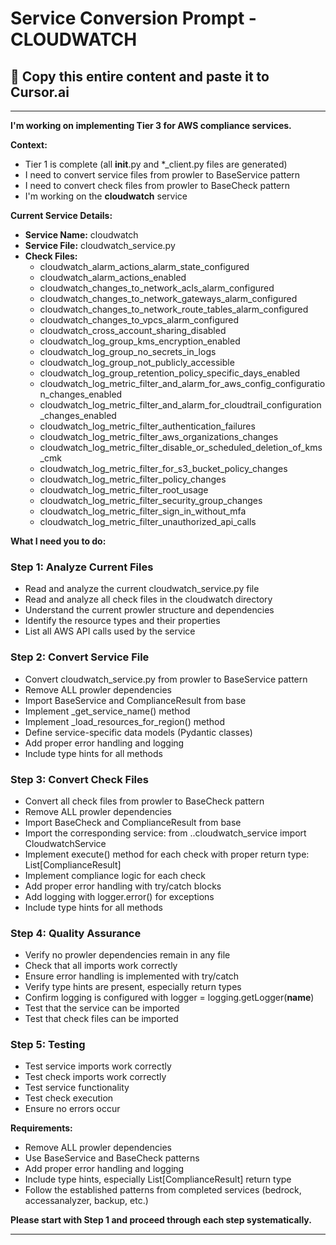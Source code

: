 # Service Conversion Prompt - CLOUDWATCH

## 🎯 Copy this entire content and paste it to Cursor.ai

---

**I'm working on implementing Tier 3 for AWS compliance services.**

**Context:**
- Tier 1 is complete (all __init__.py and *_client.py files are generated)
- I need to convert service files from prowler to BaseService pattern
- I need to convert check files from prowler to BaseCheck pattern
- I'm working on the **cloudwatch** service

**Current Service Details:**
- **Service Name:** cloudwatch
- **Service File:** cloudwatch_service.py
- **Check Files:** 
  - cloudwatch_alarm_actions_alarm_state_configured
  - cloudwatch_alarm_actions_enabled
  - cloudwatch_changes_to_network_acls_alarm_configured
  - cloudwatch_changes_to_network_gateways_alarm_configured
  - cloudwatch_changes_to_network_route_tables_alarm_configured
  - cloudwatch_changes_to_vpcs_alarm_configured
  - cloudwatch_cross_account_sharing_disabled
  - cloudwatch_log_group_kms_encryption_enabled
  - cloudwatch_log_group_no_secrets_in_logs
  - cloudwatch_log_group_not_publicly_accessible
  - cloudwatch_log_group_retention_policy_specific_days_enabled
  - cloudwatch_log_metric_filter_and_alarm_for_aws_config_configuration_changes_enabled
  - cloudwatch_log_metric_filter_and_alarm_for_cloudtrail_configuration_changes_enabled
  - cloudwatch_log_metric_filter_authentication_failures
  - cloudwatch_log_metric_filter_aws_organizations_changes
  - cloudwatch_log_metric_filter_disable_or_scheduled_deletion_of_kms_cmk
  - cloudwatch_log_metric_filter_for_s3_bucket_policy_changes
  - cloudwatch_log_metric_filter_policy_changes
  - cloudwatch_log_metric_filter_root_usage
  - cloudwatch_log_metric_filter_security_group_changes
  - cloudwatch_log_metric_filter_sign_in_without_mfa
  - cloudwatch_log_metric_filter_unauthorized_api_calls

**What I need you to do:**

### Step 1: Analyze Current Files
- Read and analyze the current cloudwatch_service.py file
- Read and analyze all check files in the cloudwatch directory
- Understand the current prowler structure and dependencies
- Identify the resource types and their properties
- List all AWS API calls used by the service

### Step 2: Convert Service File
- Convert cloudwatch_service.py from prowler to BaseService pattern
- Remove ALL prowler dependencies
- Import BaseService and ComplianceResult from base
- Implement _get_service_name() method
- Implement _load_resources_for_region() method
- Define service-specific data models (Pydantic classes)
- Add proper error handling and logging
- Include type hints for all methods

### Step 3: Convert Check Files
- Convert all check files from prowler to BaseCheck pattern
- Remove ALL prowler dependencies
- Import BaseCheck and ComplianceResult from base
- Import the corresponding service: from ..cloudwatch_service import CloudwatchService
- Implement execute() method for each check with proper return type: List[ComplianceResult]
- Implement compliance logic for each check
- Add proper error handling with try/catch blocks
- Add logging with logger.error() for exceptions
- Include type hints for all methods

### Step 4: Quality Assurance
- Verify no prowler dependencies remain in any file
- Check that all imports work correctly
- Ensure error handling is implemented with try/catch
- Verify type hints are present, especially return types
- Confirm logging is configured with logger = logging.getLogger(__name__)
- Test that the service can be imported
- Test that check files can be imported

### Step 5: Testing
- Test service imports work correctly
- Test check imports work correctly
- Test service functionality
- Test check execution
- Ensure no errors occur

**Requirements:**
- Remove ALL prowler dependencies
- Use BaseService and BaseCheck patterns
- Add proper error handling and logging
- Include type hints, especially List[ComplianceResult] return type
- Follow the established patterns from completed services (bedrock, accessanalyzer, backup, etc.)

**Please start with Step 1 and proceed through each step systematically.**

---
